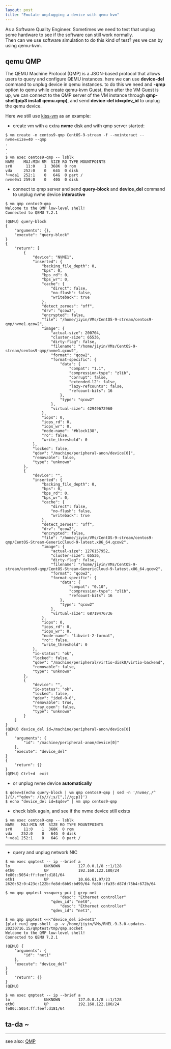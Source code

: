 ```yaml
---
layout: post
title: "Emulate unplugging a device with qemu-kvm"
---
```


As a Software Quality Engineer. Sometimes we need to test that unplug some hardware to see if the software can still work normally.  
Then can we use software simulation to do this kind of test? yes we can by using qemu-kvm.  

## qemu QMP
The QEMU Machine Protocol (QMP) is a JSON-based protocol that allows users to query and configure QEMU instances. here we can use 
**device-del** command to unplug device in qemu instances. to do this we need and **-qmp** option to qemu while create qemu-kvm Guest, 
then after the VM Guest is up, we can connect to the QMP server of the VM instance through **qmp-shell(pip3 install qemu.qmp)**, and 
send **device-del id=qdev_id** to unplug the qemu device.  

Here we still use [kiss-vm](https://github.com/tcler/kiss-vm-ns) as an example:  

- create vm with a extra **nvme** disk and with qmp server started:  

```
$ vm create -n centos9-qmp CentOS-9-stream -f --nointeract --nvme=size=40 --qmp
.
.
.
$ vm exec centos9-qmp -- lsblk
NAME    MAJ:MIN RM  SIZE RO TYPE MOUNTPOINTS
sr0      11:0    1  368K  0 rom  
vda     252:0    0   64G  0 disk 
└─vda1  252:1    0   64G  0 part /
nvme0n1 259:0    0   40G  0 disk 
```

- connect to qmp server and send **query-block** and **device_del** command to unplug nvme device **interactive**  

```
$ vm qmp centos9-qmp 
Welcome to the QMP low-level shell!
Connected to QEMU 7.2.1

(QEMU) query-block
{
    "arguments": {},
    "execute": "query-block"
}
{
    "return": [
        {
            "device": "NVME1",
            "inserted": {
                "backing_file_depth": 0,
                "bps": 0,
                "bps_rd": 0,
                "bps_wr": 0,
                "cache": {
                    "direct": false,
                    "no-flush": false,
                    "writeback": true
                },
                "detect_zeroes": "off",
                "drv": "qcow2",
                "encrypted": false,
                "file": "/home/jiyin/VMs/CentOS-9-stream/centos9-qmp/nvme1.qcow2",
                "image": {
                    "actual-size": 200704,
                    "cluster-size": 65536,
                    "dirty-flag": false,
                    "filename": "/home/jiyin/VMs/CentOS-9-stream/centos9-qmp/nvme1.qcow2",
                    "format": "qcow2",
                    "format-specific": {
                        "data": {
                            "compat": "1.1",
                            "compression-type": "zlib",
                            "corrupt": false,
                            "extended-l2": false,
                            "lazy-refcounts": false,
                            "refcount-bits": 16
                        },
                        "type": "qcow2"
                    },
                    "virtual-size": 42949672960
                },
                "iops": 0,
                "iops_rd": 0,
                "iops_wr": 0,
                "node-name": "#block138",
                "ro": false,
                "write_threshold": 0
            },
            "locked": false,
            "qdev": "/machine/peripheral-anon/device[0]",
            "removable": false,
            "type": "unknown"
        },
        {
            "device": "",
            "inserted": {
                "backing_file_depth": 0,
                "bps": 0,
                "bps_rd": 0,
                "bps_wr": 0,
                "cache": {
                    "direct": false,
                    "no-flush": false,
                    "writeback": true
                },
                "detect_zeroes": "off",
                "drv": "qcow2",
                "encrypted": false,
                "file": "/home/jiyin/VMs/CentOS-9-stream/centos9-qmp/CentOS-Stream-GenericCloud-9-latest.x86_64.qcow2",
                "image": {
                    "actual-size": 1276157952,
                    "cluster-size": 65536,
                    "dirty-flag": false,
                    "filename": "/home/jiyin/VMs/CentOS-9-stream/centos9-qmp/CentOS-Stream-GenericCloud-9-latest.x86_64.qcow2",
                    "format": "qcow2",
                    "format-specific": {
                        "data": {
                            "compat": "0.10",
                            "compression-type": "zlib",
                            "refcount-bits": 16
                        },
                        "type": "qcow2"
                    },
                    "virtual-size": 68719476736
                },
                "iops": 0,
                "iops_rd": 0,
                "iops_wr": 0,
                "node-name": "libvirt-2-format",
                "ro": false,
                "write_threshold": 0
            },
            "io-status": "ok",
            "locked": false,
            "qdev": "/machine/peripheral/virtio-disk0/virtio-backend",
            "removable": false,
            "type": "unknown"
        },
        {
            "device": "",
            "io-status": "ok",
            "locked": false,
            "qdev": "ide0-0-0",
            "removable": true,
            "tray_open": false,
            "type": "unknown"
        }
    ]
}
(QEMU) device_del id=/machine/peripheral-anon/device[0]
{
    "arguments": {
        "id": "/machine/peripheral-anon/device[0]"
    },
    "execute": "device_del"
}
{
    "return": {}
}
(QEMU) Ctrl+d  exit
```

- or unplug nvme device **automatically**  

```
$ qdev=$(echo query-block | vm qmp centos9-qmp | sed -n '/nvme/,/^        }/{/.*"qdev": /{s///;s/[",]//g;p}}')
$ echo "device_del id=$qdev" | vm qmp centos9-qmp 
```

- check lsblk again, and see if the nvme device still exists  

```
$ vm exec centos9-qmp -- lsblk
NAME   MAJ:MIN RM  SIZE RO TYPE MOUNTPOINTS
sr0     11:0    1  368K  0 rom  
vda    252:0    0   64G  0 disk 
└─vda1 252:1    0   64G  0 part /
```

---
- query and unplug network NIC

```
$ vm exec qmptest -- ip --brief a
lo               UNKNOWN        127.0.0.1/8 ::1/128
eth0             UP             192.168.122.180/24 fe80::5054:ff:feef:d181/64
eth1             UP             10.66.61.97/23 2620:52:0:423c:122b:fe8d:6bb9:bd99/64 fe80::fa35:d87d:75b4:672b/64

$ vm qmp qmptest <<<query-pci | grep net
                        "desc": "Ethernet controller"
                    "qdev_id": "net0",
                        "desc": "Ethernet controller"
                    "qdev_id": "net1",

$ vm qmp qmptest <<<"device_del id=net1"
[plat run] qmp-shell -p -v /home/jiyin/VMs/RHEL-9.3.0-updates-20230716.15/qmptest/tmp/qmp.socket
Welcome to the QMP low-level shell!
Connected to QEMU 7.2.1

(QEMU) {
    "arguments": {
        "id": "net1"
    },
    "execute": "device_del"
}
{
    "return": {}
}
(QEMU)

$ vm exec qmptest -- ip --brief a
lo               UNKNOWN        127.0.0.1/8 ::1/128
eth0             UP             192.168.122.180/24 fe80::5054:ff:feef:d181/64
```

## ta-da ~

---
see also: [QMP](https://wiki.qemu.org/Documentation/QMP)
